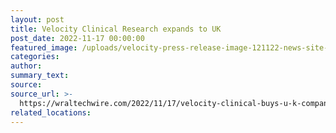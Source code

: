 ```yaml
---
layout: post
title: Velocity Clinical Research expands to UK
post_date: 2022-11-17 00:00:00
featured_image: /uploads/velocity-press-release-image-121122-news-site-long2-2.png
categories:
author:
summary_text:
source:
source_url: >-
  https://wraltechwire.com/2022/11/17/velocity-clinical-buys-u-k-company-continues-european-expansion/
related_locations:
---
```

